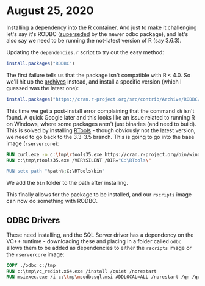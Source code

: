 # August 25, 2020

Installing a dependency into the R container.  And just to make it challenging let's say it's RODBC ([superseded][odbc release] by the newer odbc package), and let's also say we need to be running the not-latest version of R (say 3.6.3).

Updating the `dependencies.r` script to try out the easy method:

```r
install.packages("RODBC")
```

The first failure tells us that the package isn't compatible with R < 4.0.  So we'll hit up the [archives] instead, and install a specific version (which I guessed was the latest one):

```r
install.packages("https://cran.r-project.org/src/contrib/Archive/RODBC/RODBC_1.3-16.tar.gz", repos=NULL, type="source")
```

This time we get a post-install error complaining that the command `sh` isn't found.  A quick Google later and this looks like an issue related to running R on Windows, where some packages aren't just binaries (and need to build).  This is solved by installing [RTools] - though obviously not the latest version, we need to go back to the 3.3-3.5 branch.  This is going to go into the base image (`rservercore`):

```dockerfile
RUN curl.exe -o c:\tmp\rtools35.exe https://cran.r-project.org/bin/windows/Rtools/Rtools35.exe
RUN c:\tmp\rtools35.exe /VERYSILENT /DIR="C:\RTools\"

RUN setx path "%path%;C:\RTools\bin"
```

We add the `bin` folder to the path after installing.

This finally allows for the package to be installed, and our `rscripts` image can now do something with RODBC.

## ODBC Drivers

These need installing, and the SQL Server driver has a dependency on the VC++ runtime - downloading these and placing in a folder called `odbc` allows them to be added as dependencies to either the `rscripts` image or the `rservercore` image:

```dockerfile
COPY ./odbc c:/tmp
RUN c:\tmp\vc_redist.x64.exe /install /quiet /norestart 
RUN msiexec.exe /i c:\tmp\msodbcsql.msi ADDLOCAL=ALL /norestart /qn /quiet /passive IACCEPTMSODBCSQLLICENSETERMS=YES
```

[odbc release]: https://blog.revolutionanalytics.com/2017/08/a-modern-database-interface-for-r.html
[archives]: https://cran.r-project.org/src/contrib/Archive/RODBC/
[RTools]: https://cran.r-project.org/bin/windows/Rtools/